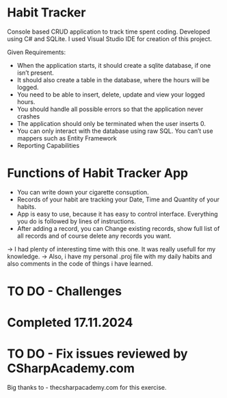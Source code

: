 # Habit Tracker

Console based CRUD application to track time spent coding. Developed using C# and SQLite.
I used Visual Studio IDE for creation of this project.

Given Requirements:
 - When the application starts, it should create a sqlite database, if one isn’t present.
 - It should also create a table in the database, where the hours will be logged.
 - You need to be able to insert, delete, update and view your logged hours.
 - You should handle all possible errors so that the application never crashes
 - The application should only be terminated when the user inserts 0.
 - You can only interact with the database using raw SQL. You can’t use mappers such as Entity Framework
- Reporting Capabilities

# Functions of Habit Tracker App
- You can write down your cigarette consuption.
- Records of your habit are tracking your Date, Time and Quantity of your habits.
- App is easy to use, because it has easy to control interface. Everything you do is followed by lines of instructions.
- After adding a record, you can Change existing records, show full list of all records and of course delete any records you want.

-> I had plenty of interesting time with this one. It was really usefull for my knowledge.
-> Also, i have my personal .proj file with my daily habits and also comments in the code of things i have learned.

# TO DO - Challenges
# Completed 17.11.2024

# TO DO - Fix issues reviewed by CSharpAcademy.com


Big thanks to - thecsharpacademy.com for this exercise.
  

